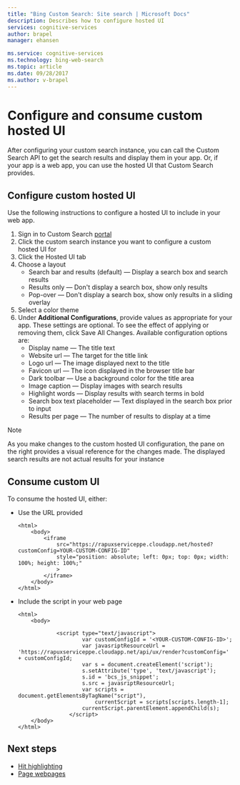 ```yaml
---
title: "Bing Custom Search: Site search | Microsoft Docs"
description: Describes how to configure hosted UI
services: cognitive-services
author: brapel
manager: ehansen

ms.service: cognitive-services
ms.technology: bing-web-search
ms.topic: article
ms.date: 09/28/2017
ms.author: v-brapel
---
```


# Configure and consume custom hosted UI
After configuring your custom search instance, you can call the Custom Search API to get the search results and display them in your app. Or, if your app is a web app, you can use the hosted UI that Custom Search provides.   

## Configure custom hosted UI
Use the following instructions to configure a hosted UI to include in your web app.
1.	Sign in to Custom Search [portal](https://customsearch.ai)
2.	Click the custom search instance you want to configure a custom hosted UI for
3.	Click the Hosted UI tab
4.	Choose a layout
    - Search bar and results (default) &mdash; Display a search box and search results
    - Results only &mdash; Don't display a search box, show only results
    - Pop-over &mdash; Don't display a search box, show only results in a sliding overlay
5.	Select a color theme
6.	Under **Additional Configurations**, provide values as appropriate for your app. These settings are optional. To see the effect of applying or removing them, click Save All Changes.  Available configuration options are:
    - Display name &mdash;  The title text
    - Website url &mdash;  The target for the title link
    - Logo url &mdash; The image displayed next to the title 
    - Favicon url &mdash; The icon displayed in the browser title bar
    - Dark toolbar &mdash; Use a background color for the title area
    - Image caption &mdash; Display images with search results
    - Highlight words &mdash; Display results with search terms in bold
    - Search box text placeholder &mdash; Text displayed in the search box prior to input
    - Results per page &mdash; The number of results to display at a time

> [!NOTE]
> As you make changes to the custom hosted UI configuration, the pane on the right provides a visual reference for the changes made. The displayed search results are not actual results for your instance

## Consume custom UI
To consume the hosted UI, either: 

- Use the URL provided
    ``` 
    <html>
        <body>
            <iframe 
                src="https://rapuxserviceppe.cloudapp.net/hosted?customConfig=YOUR-CUSTOM-CONFIG-ID"
                style="position: absolute; left: 0px; top: 0px; width: 100%; height: 100%;"
                >
            </iframe>
        </body>    
    </html>
    ```
- Include the script in your web page
    ``` 
    <html>
        <body>
            
                <script type="text/javascript">
                        var customConfigId = '<YOUR-CUSTOM-CONFIG-ID>';
                        var javasriptResourceUrl = 'https://rapuxserviceppe.cloudapp.net/api/ux/render?customConfig=' + customConfigId;                
                        var s = document.createElement('script');                
                        s.setAttribute('type', 'text/javascript');                
                        s.id = 'bcs_js_snippet';                
                        s.src = javasriptResourceUrl;                
                        var scripts = document.getElementsByTagName("script"),                
                            currentScript = scripts[scripts.length-1];                
                        currentScript.parentElement.appendChild(s);                
                    </script>
        </body>    
    </html>
    ```
## Next steps
- [Hit highlighting](./hit-highlighting.md)
- [Page webpages](./page-webpages.md)